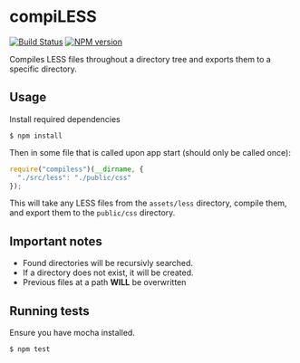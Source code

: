 compiLESS
=========
[![Build Status](https://magnum.travis-ci.com/ExPHAT/compiless.svg?token=pkSoYQq6oTsthGL4pZ6z)](https://magnum.travis-ci.com/ExPHAT/compiless)
[![NPM version](https://badge.fury.io/js/compiless.svg)](https://npmjs.org/package/compiless)

Compiles LESS files throughout a directory tree and exports them to a specific directory.


Usage
-----
Install required dependencies
```shell
$ npm install
```

Then in some file that is called upon app start (should only be called once):
```js
require("compiless")(__dirname, {
  "./src/less": "./public/css"
});
```

This will take any LESS files from the `assets/less` directory, compile them, and export them to the `public/css` directory.


Important notes
---------------
* Found directories will be recursivly searched.
* If a directory does not exist, it will be created.
* Previous files at a path **WILL** be overwritten


Running tests
-------------
Ensure you have mocha installed.

```shell
$ npm test
```
